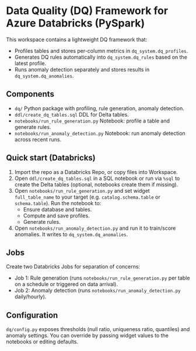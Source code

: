 # Data Quality (DQ) Framework for Azure Databricks (PySpark)

This workspace contains a lightweight DQ framework that:
- Profiles tables and stores per-column metrics in `dq_system.dq_profiles`.
- Generates DQ rules automatically into `dq_system.dq_rules` based on the latest profile.
- Runs anomaly detection separately and stores results in `dq_system.dq_anomalies`.

## Components
- `dq/` Python package with profiling, rule generation, anomaly detection.
- `ddl/create_dq_tables.sql` DDL for Delta tables.
- `notebooks/run_rule_generation.py` Notebook: profile a table and generate rules.
- `notebooks/run_anomaly_detection.py` Notebook: run anomaly detection across recent runs.

## Quick start (Databricks)
1. Import the repo as a Databricks Repo, or copy files into Workspace.
2. Open `ddl/create_dq_tables.sql` in a SQL notebook or run via `%sql` to create the Delta tables (optional, notebooks create them if missing).
3. Open `notebooks/run_rule_generation.py` and set widget `full_table_name` to your target (e.g. `catalog.schema.table` or `schema.table`). Run the notebook to:
   - Ensure database and tables.
   - Compute and save profiles.
   - Generate rules.
4. Open `notebooks/run_anomaly_detection.py` and run it to train/score anomalies. It writes to `dq_system.dq_anomalies`.

## Jobs
Create two Databricks Jobs for separation of concerns:
- Job 1: Rule generation (runs `notebooks/run_rule_generation.py` per table on a schedule or triggered on data arrival).
- Job 2: Anomaly detection (runs `notebooks/run_anomaly_detection.py` daily/hourly).

## Configuration
`dq/config.py` exposes thresholds (null ratio, uniqueness ratio, quantiles) and anomaly settings. You can override by passing widget values to the notebooks or editing defaults.